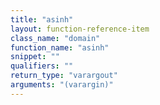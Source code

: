 ```yaml
---
title: "asinh"
layout: function-reference-item
class_name: "domain"
function_name: "asinh"
snippet: ""
qualifiers: ""
return_type: "varargout"
arguments: "(varargin)"
---
```


<pre class="help-text"></pre>